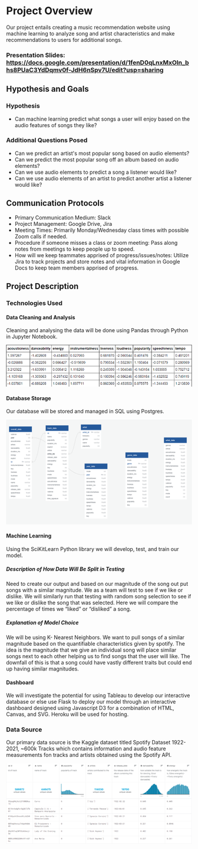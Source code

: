 # Project Overview
Our project entails creating a music recommendation website using machine learning to analyze song and artist characteristics and make recommendations to users for additional songs.

### Presentation Slides: https://docs.google.com/presentation/d/1fenD0qLnxMxOIn_bhs8PUaC3YdDqmv0f-JdH6nSpv7U/edit?usp=sharing

## Hypothesis and Goals
### Hypothesis
- Can machine learning predict what songs a user will enjoy based on the audio features of songs they like?
### Additional Questions Posed
- Can we predict an artist's most popular song based on audio elements?
- Can we predict the most popular song off an album based on audio elements?
- Can we use audio elements to predict a song a listener would like?
- Can we use audio elements of an artist to predict another artist a listener would like?

## Communication Protocols
- Primary Communication Medium: Slack
- Project Management: Google Drive, Jira
- Meeting Times: Primarily Monday/Wednesday class times with possible Zoom calls if needed.
- Procedure if someone misses a class or zoom meeting: Pass along notes from meetings to keep people up to speed.
- How will we keep teammates apprised of progress/issues/notes: Utilize Jira to track projects and store notes and vital information in Google Docs to keep team members apprised of progress.

## Project Description
### Technologies Used
#### Data Cleaning and Analysis
Cleaning and analysing the data will be done using Pandas through Python in Jupyter Notebook. 

![Data Cleaning and Analysis](resources/pca_analysis_head.png)

#### Database Storage
Our database will be stored and managed in SQL using Postgres. 

![Database Diagram](resources/updated_quickDB.png)

#### Machine Learning
Using the SciKitLearn Python library we will develop, test, and train our model. 
##### Description of How Data Will Be Split in Testing
Need to create our output and based on our magnitude of the song out put songs with a similar magnitude. We as a team will test to see if we like or dislike. We will similarly run that testing with random song selection to see if we like or dislike the song that was selected. Here we will compare the percentage of times we “liked” or “disliked” a song.
##### Explanation of Model Choice
We will  be using K- Nearest Neighbors. We want to pull songs of a similar magnitude based on the quantifiable characteristics  given by spotify. The idea is the magnitude that we give an individual song will place similar songs next to each other helping us to find songs that the user will like. The downfall of this is that a song could have vastly different traits but could end up having similar magnitudes.

#### Dashboard
We will investigate the potential for using Tableau to develop our interactive database or else use Flask to deploy our model through an interactive dashboard designed using Javascript D3 for a combination of HTML, Canvas, and SVG.
Heroku will be used for hosting. 

### Data Source
Our primary data source is the Kaggle dataset titled Spotify Dataset 1922-2021, ~600k Tracks which contains information and audio feature measurements fon tracks and artists obtained using the Spotify API.

![Tracks Data Head](resources/tracks_datahead.png)
